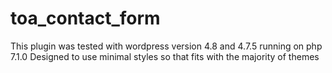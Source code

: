 # toa_contact_form
This plugin was tested with wordpress version 4.8 and 4.7.5 running on php 7.1.0
Designed to use minimal styles so that fits with the majority of themes
